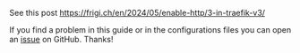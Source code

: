 
See this post https://frigi.ch/en/2024/05/enable-http/3-in-traefik-v3/


If you find a problem in this guide or in the configurations files you can open an [issue](https://github.com/frigi83/traefik-examples/issues) on GitHub. Thanks!
